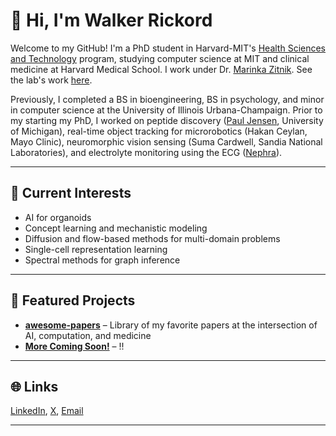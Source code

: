 # 👋 Hi, I'm Walker Rickord

Welcome to my GitHub! I'm a PhD student in Harvard-MIT's [Health Sciences and Technology](https://hst.mit.edu) program, studying computer science at MIT and clinical medicine at Harvard Medical School. I work under Dr. [Marinka Zitnik](https://zitniklab.hms.harvard.edu). See the lab's work [here](https://github.com/mims-harvard).

Previously, I completed a BS in bioengineering, BS in psychology, and minor in computer science at the University of Illinois Urbana-Champaign. Prior to my starting my PhD, I worked on peptide discovery ([Paul Jensen](http://jensenlab.net/people/), University of Michigan), real-time object tracking for microrobotics (Hakan Ceylan, Mayo Clinic), neuromorphic vision sensing (Suma Cardwell, Sandia National Laboratories), and electrolyte monitoring using the ECG ([Nephra](https://nephramed.wordpress.com)).

---

## 🔬 Current Interests
- AI for organoids
- Concept learning and mechanistic modeling
- Diffusion and flow-based methods for multi-domain problems
- Single-cell representation learning
- Spectral methods for graph inference

---

## 📂 Featured Projects

- **[awesome-papers](https://github.com/wrickord/awesome-papers)** – Library of my favorite papers at the intersection of AI, computation, and medicine
- **[More Coming Soon!]()** – !!

---

## 🌐 Links
[LinkedIn](https://www.linkedin.com/in/wrickord/), [X](https://x.com/wrickord), [Email](mailto:wrickord@mit.edu)

---
